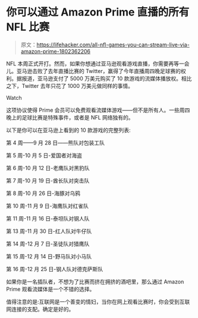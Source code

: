 # 你可以通过 Amazon Prime 直播的所有 NFL 比赛

> 原文：<https://lifehacker.com/all-nfl-games-you-can-stream-live-via-amazon-prime-1802362206>

NFL 本周正式开打。然而，如果你想通过亚马逊观看游戏直播，你需要再等一会儿。亚马逊击败了去年直播比赛的 Twitter，赢得了今年直播周四晚足球赛的权利。据报道，亚马逊支付了 5000 万美元购买了 10 款游戏的流媒体播放权。相比之下，Twitter 去年只花了 1000 万美元做同样的事情。

Watch

这项协议使得 Prime 会员可以免费观看流媒体游戏——但不是所有人。一些周四晚上的足球比赛是特殊事件，或者是 NFL 网络独有的。

以下是你可以在亚马逊上看到的 10 款游戏的完整列表:

第 4 周——9 月 28 日——熊队对包装工队

第 5 周-10 月 5 日-爱国者对海盗

第 6 周-10 月 12 日-老鹰队对黑豹队

第 7 周-10 月 19 日-酋长队对突击队

第 8 周-10 月 26 日-海豚对乌鸦

第 10 周-11 月 9 日-海鹰队对红雀队

第 11 周-11 月 16 日-泰坦队对钢人队

第 13 周-11 月 30 日-红人队对牛仔队

第 14 周-12 月 7 日-圣徒队对猎鹰队

第 15 周-12 月 14 日-野马队对小马队

第 16 周-12 月 25 日-钢人队对德克萨斯队

如果你是一名插队者，不想为了比赛而挤在拥挤的酒吧里，那么通过 Amazon Prime 观看流媒体是一个不错的选择。

值得注意的是:互联网是一个善变的情妇，当你在网上观看比赛时，你会受到互联网连接的支配。确定是好的。